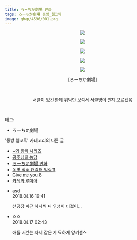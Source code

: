 ```yaml
---
title: ろーちか劇場 만화
tags: ろーちか劇場 동방_웹코믹
image: ghap/4596/001.png
---
```

<div class="article">
<p style="text-align: center; clear: none; float: none;"><img src="{{ site.nasurl }}/ghap/4596/001.png"/></p>
<p style="text-align: center; clear: none; float: none;"><img src="{{ site.nasurl }}/ghap/4596/002.png"/></p>
<p style="text-align: center; clear: none; float: none;"><img src="{{ site.nasurl }}/ghap/4596/003.png"/></p>
<p style="text-align: center; clear: none; float: none;"><img src="{{ site.nasurl }}/ghap/4596/004.png"/></p>
<p style="text-align: center; clear: none; float: none;"><img src="{{ site.nasurl }}/ghap/4596/005.png"/></p>
<p style="text-align: center; clear: none; float: none;">[ろーちか劇場]</p>
<p style="text-align: center; clear: none; float: none;"><br/></p>
<p style="text-align: center; clear: none; float: none;">서클이 있긴 한데 위탁만 보여서 서클명이 뭔지 모르겠음</p>
<p><br/></p>
</div><div class="tagTrail">
<p>태그: </p>
<ul>
<li>ろーちか劇場</li>
</ul>
</div><div class="another">
<p>'동방 웹코믹' 카테고리의 다른 글</p>
<ul>
<li><a href="/2018-08-27-ghap_4628">~와 함께 시리즈</a></li>
<li><a href="/2018-08-22-ghap_4606">공주님의 농담</a></li>
<li><a href="/2018-08-16-ghap_4596">ろーちか劇場 만화</a></li>
<li><a href="/2018-08-16-ghap_4594">동방 작품 캐릭터 일람표</a></li>
<li><a href="/2018-08-16-ghap_4592">Give me you 8</a></li>
<li><a href="/2018-08-13-ghap_4586">카레와 루미아</a></li>
</ul>
</div><div class="cb_module cb_fluid">
<div class="cb_wrt cb_profile">
<div class="comment">
<ul>
<li class="cb_thumb_off" id="comment15310267">
<div class="cb_comment_area">
<div class="cb_info_area">
<div class="cb_section">
<span class="cb_nick_name">asd</span>
</div>
<div class="cb_section">
<span class="cb_date">2018.08.16 19:41 </span>
</div>
</div>
<div class="cb_dsc_comment">
<p class="cb_dsc">
											천공장 빼곤 하나씩 다 인성이 터졌어...
										</p>
</div>
</div></li>
<li class="cb_thumb_off" id="comment15310504">
<div class="cb_comment_area">
<div class="cb_info_area">
<div class="cb_section">
<span class="cb_nick_name">ㅇㅇ</span>
</div>
<div class="cb_section">
<span class="cb_date">2018.08.17 02:43 </span>
</div>
</div>
<div class="cb_dsc_comment">
<p class="cb_dsc">
											애들 서있는 자세 같은 게 묘하게 양키센스
										</p>
</div>
</div></li>
</ul>
</div>
</div><!-- commentList close -->
</div>